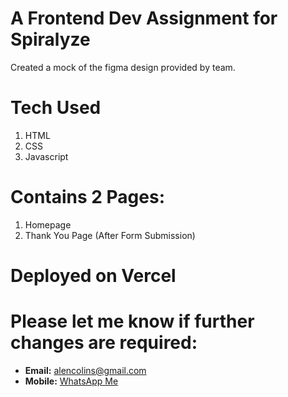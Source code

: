 # A Frontend Dev Assignment for Spiralyze

Created a mock of the figma design provided by team.

# Tech Used

1. HTML
2. CSS
3. Javascript

# Contains 2 Pages:

1. Homepage
2. Thank You Page (After Form Submission)

# Deployed on Vercel

# Please let me know if further changes are required:

- **Email:** [alencolins@gmail.com](mailto:alencolins@gmail.com)  
- **Mobile:** [WhatsApp Me](https://wa.me/+919644377621)